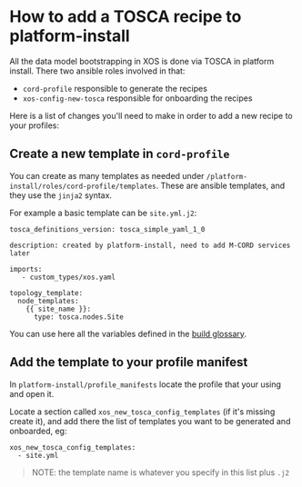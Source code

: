 # How to add a TOSCA recipe to platform-install

All the data model bootstrapping in XOS is done via TOSCA in platform install. 
There two ansible roles involved in that:
- `cord-profile` responsible to generate the recipes
- `xos-config-new-tosca` responsible for onboarding the recipes

Here is a list of changes you'll need to make in order to add a new recipe to your profiles:

## Create a new template in `cord-profile`

You can create as many templates as needed under `/platform-install/roles/cord-profile/templates`. 
These are ansible templates, and they use the `jinja2` syntax. 

For example a basic template can be `site.yml.j2`:

```
tosca_definitions_version: tosca_simple_yaml_1_0

description: created by platform-install, need to add M-CORD services later

imports:
   - custom_types/xos.yaml

topology_template:
  node_templates:
    {{ site_name }}:
      type: tosca.nodes.Site
```

You can use here all the variables defined in the [build glossary](../build_glossary.md).

## Add the template to your profile manifest

In `platform-install/profile_manifests` locate the profile that your using and open it.

Locate a section called `xos_new_tosca_config_templates` (if it's missing create it), 
and add there the list of templates you want to be generated and onboarded, eg:
```
xos_new_tosca_config_templates:
  - site.yml
```

> NOTE: the template name is whatever you specify in this list plus `.j2`